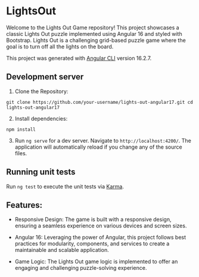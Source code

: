 # LightsOut

Welcome to the Lights Out Game repository! This project showcases a classic Lights Out puzzle implemented using Angular 16 and styled with Bootstrap. Lights Out is a challenging grid-based puzzle game where the goal is to turn off all the lights on the board.

This project was generated with [Angular CLI](https://github.com/angular/angular-cli) version 16.2.7.

## Development server

1. Clone the Repository:

`git clone https://github.com/your-username/lights-out-angular17.git
cd lights-out-angular17`

2. Install dependencies:

`npm install`

3. Run `ng serve` for a dev server. Navigate to `http://localhost:4200/`. The application will automatically reload if you change any of the source files.

## Running unit tests

Run `ng test` to execute the unit tests via [Karma](https://karma-runner.github.io).

## Features:

- Responsive Design: The game is built with a responsive design, ensuring a seamless experience on various devices and screen sizes.

- Angular 16: Leveraging the power of Angular, this project follows best practices for modularity, components, and services to create a maintainable and scalable application.

- Game Logic: The Lights Out game logic is implemented to offer an engaging and challenging puzzle-solving experience.

